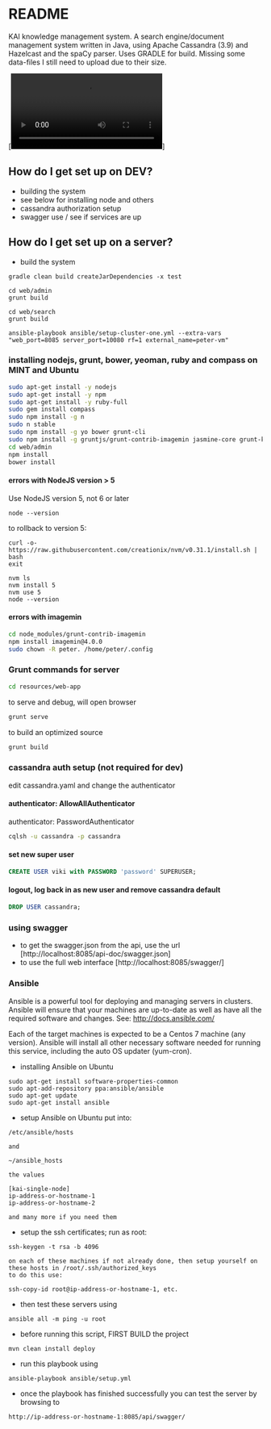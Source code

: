 # README

KAI knowledge management system.  A search engine/document management system written in Java, using Apache Cassandra (3.9) and Hazelcast and the spaCy parser.  Uses GRADLE for build.  Missing some data-files I still need to upload due to their size.

[![Watch the video](https://raw.github.com/peter3125/kai-java/master/data/video/kai-intro-video.mp4)]

## How do I get set up on DEV?

* building the system
* see below for installing node and others
* cassandra authorization setup
* swagger use / see if services are up


## How do I get set up on a server?

* build the system
```$xslt
gradle clean build createJarDependencies -x test

cd web/admin
grunt build

cd web/search
grunt build

ansible-playbook ansible/setup-cluster-one.yml --extra-vars "web_port=8085 server_port=10080 rf=1 external_name=peter-vm" 
```

### installing nodejs, grunt, bower, yeoman, ruby and compass on MINT and Ubuntu
```bash
sudo apt-get install -y nodejs
sudo apt-get install -y npm
sudo apt-get install -y ruby-full
sudo gem install compass
sudo npm install -g n
sudo n stable
sudo npm install -g yo bower grunt-cli
sudo npm install -g gruntjs/grunt-contrib-imagemin jasmine-core grunt-karma karma karma-phantomjs-launcher phantomjs-prebuilt
cd web/admin
npm install
bower install
```

#### errors with NodeJS version > 5
Use NodeJS version 5, not 6 or later
```
node --version
```

to rollback to version 5:

```
curl -o- https://raw.githubusercontent.com/creationix/nvm/v0.31.1/install.sh | bash
exit

nvm ls
nvm install 5
nvm use 5
node --version
```

#### errors with imagemin
```bash
cd node_modules/grunt-contrib-imagemin
npm install imagemin@4.0.0
sudo chown -R peter. /home/peter/.config
```

### Grunt commands for server
```bash
cd resources/web-app
```
to serve and debug, will open browser
```bash
grunt serve
```
to build an optimized source
```bash
grunt build
```

### cassandra auth setup (not required for dev)

edit cassandra.yaml and change the authenticator

#### authenticator: AllowAllAuthenticator
authenticator: PasswordAuthenticator
```bash
cqlsh -u cassandra -p cassandra
```

#### set new super user

```SQL
CREATE USER viki with PASSWORD 'password' SUPERUSER;
```

#### logout, log back in as new user and remove cassandra default
```SQL
DROP USER cassandra;
```

### using swagger

* to get the swagger.json from the api, use the url [http://localhost:8085/api-doc/swagger.json]
* to use the full web interface [http://localhost:8085/swagger/]


### Ansible

Ansible is a powerful tool for deploying and managing servers in clusters.  Ansible will ensure
that your machines are up-to-date as well as have all the required software and changes.
See: http://docs.ansible.com/

Each of the target machines is expected to be a Centos 7 machine (any version).  Ansible will
install all other necessary software needed for running this service, including the auto OS
updater (yum-cron).


* installing Ansible on Ubuntu
```
sudo apt-get install software-properties-common
sudo apt-add-repository ppa:ansible/ansible
sudo apt-get update
sudo apt-get install ansible
```

* setup Ansible on Ubuntu
    put into:
```
/etc/ansible/hosts
```
    and
```
~/ansible_hosts
```

    the values
```
[kai-single-node]
ip-address-or-hostname-1
ip-address-or-hostname-2
```

    and many more if you need them

* setup the ssh certificates; run as root:
```
ssh-keygen -t rsa -b 4096
```

    on each of these machines if not already done, then setup yourself on these hosts in /root/.ssh/authorized_keys
    to do this use: 
```
ssh-copy-id root@ip-address-or-hostname-1, etc.
```

* then test these servers using
```
ansible all -m ping -u root
```


* before running this script, FIRST BUILD the project
```
mvn clean install deploy
```

* run this playbook using
```
ansible-playbook ansible/setup.yml
```

* once the playbook has finished successfully you can test the server by browsing to
```
http://ip-address-or-hostname-1:8085/api/swagger/
```

